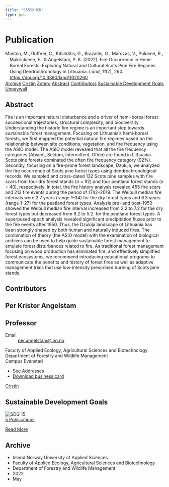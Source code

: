 ```yaml
---
title: "S55SKHCK"
type: pub
---
```

<h1>Publication</h1>
<article id="csl-bib-container-S55SKHCK" class="csl-bib-container">
  <div class="csl-bib-body" style="line-height: 1.35; padding-left: 1em; text-indent:-1em;">
  <div class="csl-entry">Manton, M., Ruffner, C., Kibirk&#x161;tis, G., Brazaitis, G., Marozas, V., Pukien&#x117;, R., Makrickiene, E., &amp; Angelstam, P. K. (2022). Fire Occurrence in Hemi-Boreal Forests: Exploring Natural and Cultural Scots Pine Fire Regimes Using Dendrochronology in Lithuania. <i>Land</i>, <i>11</i>(2), 260. <a href="https://doi.org/10.3390/land11020260">https://doi.org/10.3390/land11020260</a></div>
</div>
  <div class="csl-bib-buttons">
    <a href="#taxonomy-article-S55SKHCK" class="csl-bib-button">Archive</a>
    <a href="https://app.cristin.no/results/show.jsf?id=2026047" alt="Cristin URL" class="csl-bib-button">Cristin</a>
    <a href="http://zotero.org/groups/5402882/items/S55SKHCK" alt="Zotero URL" class="csl-bib-button">Zotero</a>
    <a href="#abstract-article-S55SKHCK" class="csl-bib-button">Abstract</a>
    <a href="#contributors-article-S55SKHCK" class="csl-bib-button">Contributors</a>
    <a href="#sdg-article-S55SKHCK" class="csl-bib-button">Sustainable Development Goals</a>
    <a href="https://www.mdpi.com/2073-445X/11/2/260/pdf?version=1644548140" class="csl-bib-button">Unpaywall</a>
  </div>
  <div id="csl-bib-meta-container-S55SKHCK"></div>
</article>
<div id="csl-bib-meta-S55SKHCK" class="csl-bib-meta">
  <article id="abstract-article-S55SKHCK" class="abstract-article">
    <h1>Abstract</h1>
    Fire is an important natural disturbance and a driver of hemi-boreal forest successional trajectories, structural complexity, and biodiversity. Understanding the historic fire regime is an important step towards sustainable forest management. Focusing on Lithuania’s hemi-boreal forests, we first mapped the potential natural fire regimes based on the relationship between site conditions, vegetation, and fire frequency using the ASIO model. The ASIO model revealed that all the fire frequency categories (Absent, Seldom, Intermittent, Often) are found in Lithuania. Scots pine forests dominated the often fire frequency category (92%). Secondly, focusing on a fire-prone forest landscape, Dzukija, we analyzed the fire occurrence of Scots pine forest types using dendrochronological records. We sampled and cross-dated 132 Scots pine samples with fire scars from four dry forest stands (n = 92) and four peatland forest stands (n = 40), respectively. In total, the fire history analysis revealed 455 fire scars and 213 fire events during the period of 1742–2019. The Weibull median fire intervals were 2.7 years (range 1–34) for the dry forest types and 6.3 years (range 1–27) for the peatland forest types. Analysis pre- and post-1950 showed the Weibull median fire interval increased from 2.2 to 7.2 for the dry forest types but decreased from 6.2 to 5.2. for the peatland forest types. A superposed epoch analysis revealed significant precipitation fluxes prior to the fire events after 1950. Thus, the Dzukija landscape of Lithuania has been strongly shaped by both human and naturally induced fires. The combination of theory (the ASIO model) with the examination of biological archives can be used to help guide sustainable forest management to emulate forest disturbances related to fire. As traditional forest management focusing on wood production has eliminated fire, and effectively simplified forest ecosystems, we recommend introducing educational programs to communicate the benefits and history of forest fires as well as adaptive management trials that use low-intensity prescribed burning of Scots pine stands.
  </article>
  <article id="contributors-article-S55SKHCK" class="contributors-article">
    <h1>Contributors</h1>
    <div class="personas"> <div class="vrtx-hinn-person-card"> <div class="photo"> <i class="lar la-user-circle missing-person"></i> </div> <div class="info"> <hgroup><h1>Per Krister Angelstam</h1> <h2>Professor</h2> </hgroup><dl> <dt>Email</dt> <dd> <a href="mailto:per.angelstam@inn.no">per.angelstam@inn.no</a> </dd> </dl> <p> Faculty of Applied Ecology, Agricultural Sciences and Biotechnology<br> Department of Forestry and Wildlife Management<br> Campus Evenstad </p> <ul class="vrtx-hinn-links"> <li><a href="https://www.inn.no/english/find-an-employee/per-angelstam.html#vrtx-hinn-addresses">See Addresses</a></li> <li><a href="https://www.inn.no/english/find-an-employee/per-angelstam.html?vrtx=vcf">Download business card</a></li> </ul> </div> </div> <a href="https://app.cristin.no/persons/show.jsf?id=1318014" alt="Cristin URL" class="personas-cristin">Cristin</a> </div>
  </article>
  <article id="sdg-article-S55SKHCK" class="sdg-article">
    <h1>Sustainable Development Goals</h1>
    <div class="sdg-container"><div id="sdg15" class="sdg"> <img src="{{< params subfolder >}}images/sdg/sdg15_en.png" class="image" alt="SDG 15"> <div class="sdg-overlay"> <a href="{{< params subfolder >}}en/archive/?sdg=15#archive" class="sdg-publication-count"><span>5</span> Publications</a> <p><a href="https://sdgs.un.org/goals/goal15" class="sdg-read-more">Read More</a></p> </div> </div></div>
  </article>
  <article id="taxonomy-article-S55SKHCK" class="taxonomy-article">
    <h1>Archive</h1>
    <ul>
      <li>Inland Norway University of Applied Sciences</li>
      <li>Faculty of Applied Ecology, Agricultural Sciences and Biotechnology</li>
      <li>Department of Forestry and Wildlife Management</li>
      <li>2022</li>
      <li>May</li>
    </ul>
  </article>
</div>
